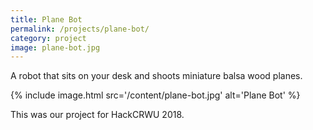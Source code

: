 ```yaml
---
title: Plane Bot
permalink: /projects/plane-bot/
category: project
image: plane-bot.jpg
---
```


A robot that sits on your desk and shoots miniature balsa wood planes.

{% include image.html src='/content/plane-bot.jpg' alt='Plane Bot' %}

This was our project for HackCRWU 2018.
